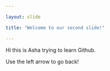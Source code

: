 ```yaml
---

layout: slide

title: "Welcome to our second slide!"

---
```


Hi this is Asha trying to learn Github.

Use the left arrow to go back!
